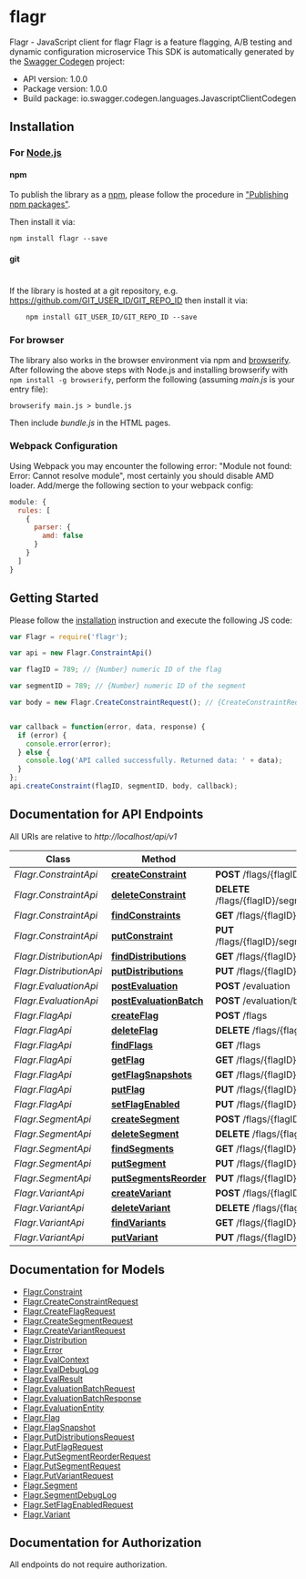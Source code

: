 # flagr

Flagr - JavaScript client for flagr
Flagr is a feature flagging, A/B testing and dynamic configuration microservice
This SDK is automatically generated by the [Swagger Codegen](https://github.com/swagger-api/swagger-codegen) project:

- API version: 1.0.0
- Package version: 1.0.0
- Build package: io.swagger.codegen.languages.JavascriptClientCodegen

## Installation

### For [Node.js](https://nodejs.org/)

#### npm

To publish the library as a [npm](https://www.npmjs.com/),
please follow the procedure in ["Publishing npm packages"](https://docs.npmjs.com/getting-started/publishing-npm-packages).

Then install it via:

```shell
npm install flagr --save
```

#### git
#
If the library is hosted at a git repository, e.g.
https://github.com/GIT_USER_ID/GIT_REPO_ID
then install it via:

```shell
    npm install GIT_USER_ID/GIT_REPO_ID --save
```

### For browser

The library also works in the browser environment via npm and [browserify](http://browserify.org/). After following
the above steps with Node.js and installing browserify with `npm install -g browserify`,
perform the following (assuming *main.js* is your entry file):

```shell
browserify main.js > bundle.js
```

Then include *bundle.js* in the HTML pages.

### Webpack Configuration

Using Webpack you may encounter the following error: "Module not found: Error:
Cannot resolve module", most certainly you should disable AMD loader. Add/merge
the following section to your webpack config:

```javascript
module: {
  rules: [
    {
      parser: {
        amd: false
      }
    }
  ]
}
```

## Getting Started

Please follow the [installation](#installation) instruction and execute the following JS code:

```javascript
var Flagr = require('flagr');

var api = new Flagr.ConstraintApi()

var flagID = 789; // {Number} numeric ID of the flag

var segmentID = 789; // {Number} numeric ID of the segment

var body = new Flagr.CreateConstraintRequest(); // {CreateConstraintRequest} create a constraint


var callback = function(error, data, response) {
  if (error) {
    console.error(error);
  } else {
    console.log('API called successfully. Returned data: ' + data);
  }
};
api.createConstraint(flagID, segmentID, body, callback);

```

## Documentation for API Endpoints

All URIs are relative to *http://localhost/api/v1*

Class | Method | HTTP request | Description
------------ | ------------- | ------------- | -------------
*Flagr.ConstraintApi* | [**createConstraint**](docs/ConstraintApi.md#createConstraint) | **POST** /flags/{flagID}/segments/{segmentID}/constraints | 
*Flagr.ConstraintApi* | [**deleteConstraint**](docs/ConstraintApi.md#deleteConstraint) | **DELETE** /flags/{flagID}/segments/{segmentID}/constraints/{constraintID} | 
*Flagr.ConstraintApi* | [**findConstraints**](docs/ConstraintApi.md#findConstraints) | **GET** /flags/{flagID}/segments/{segmentID}/constraints | 
*Flagr.ConstraintApi* | [**putConstraint**](docs/ConstraintApi.md#putConstraint) | **PUT** /flags/{flagID}/segments/{segmentID}/constraints/{constraintID} | 
*Flagr.DistributionApi* | [**findDistributions**](docs/DistributionApi.md#findDistributions) | **GET** /flags/{flagID}/segments/{segmentID}/distributions | 
*Flagr.DistributionApi* | [**putDistributions**](docs/DistributionApi.md#putDistributions) | **PUT** /flags/{flagID}/segments/{segmentID}/distributions | 
*Flagr.EvaluationApi* | [**postEvaluation**](docs/EvaluationApi.md#postEvaluation) | **POST** /evaluation | 
*Flagr.EvaluationApi* | [**postEvaluationBatch**](docs/EvaluationApi.md#postEvaluationBatch) | **POST** /evaluation/batch | 
*Flagr.FlagApi* | [**createFlag**](docs/FlagApi.md#createFlag) | **POST** /flags | 
*Flagr.FlagApi* | [**deleteFlag**](docs/FlagApi.md#deleteFlag) | **DELETE** /flags/{flagID} | 
*Flagr.FlagApi* | [**findFlags**](docs/FlagApi.md#findFlags) | **GET** /flags | 
*Flagr.FlagApi* | [**getFlag**](docs/FlagApi.md#getFlag) | **GET** /flags/{flagID} | 
*Flagr.FlagApi* | [**getFlagSnapshots**](docs/FlagApi.md#getFlagSnapshots) | **GET** /flags/{flagID}/snapshots | 
*Flagr.FlagApi* | [**putFlag**](docs/FlagApi.md#putFlag) | **PUT** /flags/{flagID} | 
*Flagr.FlagApi* | [**setFlagEnabled**](docs/FlagApi.md#setFlagEnabled) | **PUT** /flags/{flagID}/enabled | 
*Flagr.SegmentApi* | [**createSegment**](docs/SegmentApi.md#createSegment) | **POST** /flags/{flagID}/segments | 
*Flagr.SegmentApi* | [**deleteSegment**](docs/SegmentApi.md#deleteSegment) | **DELETE** /flags/{flagID}/segments/{segmentID} | 
*Flagr.SegmentApi* | [**findSegments**](docs/SegmentApi.md#findSegments) | **GET** /flags/{flagID}/segments | 
*Flagr.SegmentApi* | [**putSegment**](docs/SegmentApi.md#putSegment) | **PUT** /flags/{flagID}/segments/{segmentID} | 
*Flagr.SegmentApi* | [**putSegmentsReorder**](docs/SegmentApi.md#putSegmentsReorder) | **PUT** /flags/{flagID}/segments/reorder | 
*Flagr.VariantApi* | [**createVariant**](docs/VariantApi.md#createVariant) | **POST** /flags/{flagID}/variants | 
*Flagr.VariantApi* | [**deleteVariant**](docs/VariantApi.md#deleteVariant) | **DELETE** /flags/{flagID}/variants/{variantID} | 
*Flagr.VariantApi* | [**findVariants**](docs/VariantApi.md#findVariants) | **GET** /flags/{flagID}/variants | 
*Flagr.VariantApi* | [**putVariant**](docs/VariantApi.md#putVariant) | **PUT** /flags/{flagID}/variants/{variantID} | 


## Documentation for Models

 - [Flagr.Constraint](docs/Constraint.md)
 - [Flagr.CreateConstraintRequest](docs/CreateConstraintRequest.md)
 - [Flagr.CreateFlagRequest](docs/CreateFlagRequest.md)
 - [Flagr.CreateSegmentRequest](docs/CreateSegmentRequest.md)
 - [Flagr.CreateVariantRequest](docs/CreateVariantRequest.md)
 - [Flagr.Distribution](docs/Distribution.md)
 - [Flagr.Error](docs/Error.md)
 - [Flagr.EvalContext](docs/EvalContext.md)
 - [Flagr.EvalDebugLog](docs/EvalDebugLog.md)
 - [Flagr.EvalResult](docs/EvalResult.md)
 - [Flagr.EvaluationBatchRequest](docs/EvaluationBatchRequest.md)
 - [Flagr.EvaluationBatchResponse](docs/EvaluationBatchResponse.md)
 - [Flagr.EvaluationEntity](docs/EvaluationEntity.md)
 - [Flagr.Flag](docs/Flag.md)
 - [Flagr.FlagSnapshot](docs/FlagSnapshot.md)
 - [Flagr.PutDistributionsRequest](docs/PutDistributionsRequest.md)
 - [Flagr.PutFlagRequest](docs/PutFlagRequest.md)
 - [Flagr.PutSegmentReorderRequest](docs/PutSegmentReorderRequest.md)
 - [Flagr.PutSegmentRequest](docs/PutSegmentRequest.md)
 - [Flagr.PutVariantRequest](docs/PutVariantRequest.md)
 - [Flagr.Segment](docs/Segment.md)
 - [Flagr.SegmentDebugLog](docs/SegmentDebugLog.md)
 - [Flagr.SetFlagEnabledRequest](docs/SetFlagEnabledRequest.md)
 - [Flagr.Variant](docs/Variant.md)


## Documentation for Authorization

 All endpoints do not require authorization.

